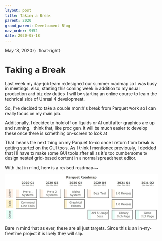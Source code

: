```yaml
---
layout: post
title: Taking a Break
parent: 2020
grand_parent: Development Blog
nav_order: 9952
date: 2020-05-18
---
```

May 18, 2020
{: .float-right}

# Taking a Break

Last week my day-job team redesigned our summer roadmap so I was busy in meetings.
Also, starting this coming week in addition to my usual production and biz dev duties, I will be starting an online course to learn the technical side of Unreal 4 development.

So, I've decided to take a couple month's break from Parquet work so I can really focus on my main job.

Additionally, I decided to hold off on liquids or AI until after graphics are up and running.
I think that, like proc gen, it will be much easier to develop these once there is something on-screen to look at

That means the next thing on my Parquet to-do once I return from break is getting started on the GUI tools.
As I think I mentioned previously, I decided that I'll have to make some GUI tools after all as it's too cumbersome to design nested grid-based content in a normal spreadsheet editor.

With that in mind, here is a revised roadmap~~

![A grid-based road map showing targets quarters for finishing various stages of the Parquet system.](image-2020-05-18.jpg)

Bare in mind that as ever, these are all just targets.  Since this is an in-my-freetime project it is likely they will slip.
